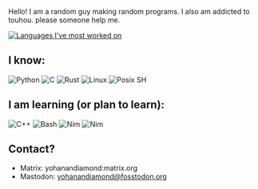 <!--
  Most of this was stolen from [Magoninho's](https://github.com/Magoninho) and [adamalston's](https://github.com/adamalston) READMES :P
  Go theck them out!
-->

Hello! I am a random guy making random programs. I also am addicted to touhou. please someone help me.

[![Languages I've most worked on](https://github-readme-stats.vercel.app/api/top-langs/?username=YohananDiamond&langs_count=10&layout=compact&theme=dracula)](https://github.com/anuraghazra/github-readme-stats)

## I know:

![Python](https://img.shields.io/badge/-Python-000?&logo=python)
![C](https://img.shields.io/badge/-C-black?&logo=C)
![Rust](https://img.shields.io/badge/-Rust-black?&logo=rust)
![Linux](https://img.shields.io/badge/-Linux-black?&logo=linux)
![Posix SH](https://img.shields.io/badge/-Posix_SH-black?&logo=GNU%20Bash)

## I am learning (or plan to learn):

![C++](https://img.shields.io/badge/-C++-black?&logo=c%2b%2b&logoColor=00599C)
![Bash](https://img.shields.io/badge/-Bash-black?&logo=GNU%20Bash)
![Nim](https://img.shields.io/badge/-Nim-black?&logo=Nim)
![Nim](https://img.shields.io/badge/-Zig-black)

## Contact?

* Matrix: yohanandiamond:matrix.org
* Mastodon: [yohanandiamond@fosstodon.org](https://fosstodon.org/@yohanandiamond)
